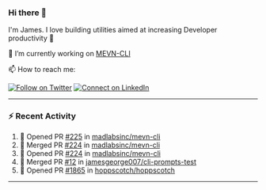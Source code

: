 ### Hi there 👋

I'm James. I love building utilities aimed at increasing Developer productivity :raised_hands: 

🔭 I’m currently working on [MEVN-CLI](https://github.com/madlabsinc/mevn-cli)

📫 How to reach me:

[![Follow on Twitter](https://img.shields.io/badge/--twitter?label=Twitter&logo=Twitter&style=social)](https://twitter.com/james_madhacks) [![Connect on LinkedIn](https://img.shields.io/badge/--linkedin?label=LinkedIn&logo=LinkedIn&style=social)](https://www.linkedin.com/in/jamesgeorge007)

---

### :zap: Recent Activity

<!--START_SECTION:activity-->
1. 💪 Opened PR [#225](https://github.com/madlabsinc/mevn-cli/pull/225) in [madlabsinc/mevn-cli](https://github.com/madlabsinc/mevn-cli)
2. 🎉 Merged PR [#224](https://github.com/madlabsinc/mevn-cli/pull/224) in [madlabsinc/mevn-cli](https://github.com/madlabsinc/mevn-cli)
3. 💪 Opened PR [#224](https://github.com/madlabsinc/mevn-cli/pull/224) in [madlabsinc/mevn-cli](https://github.com/madlabsinc/mevn-cli)
4. 🎉 Merged PR [#12](https://github.com/jamesgeorge007/cli-prompts-test/pull/12) in [jamesgeorge007/cli-prompts-test](https://github.com/jamesgeorge007/cli-prompts-test)
5. 💪 Opened PR [#1865](https://github.com/hoppscotch/hoppscotch/pull/1865) in [hoppscotch/hoppscotch](https://github.com/hoppscotch/hoppscotch)
<!--END_SECTION:activity-->

---

<!--
**jamesgeorge007/jamesgeorge007** is a ✨ _special_ ✨ repository because its `README.md` (this file) appears on your GitHub profile.

Here are some ideas to get you started:

- 🌱 I’m currently learning ...
- 👯 I’m looking to collaborate on ...
- 🤔 I’m looking for help with ...
- 💬 Ask me about ...
- 😄 Pronouns: ...
- ⚡ Fun fact: ...
-->

